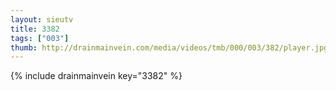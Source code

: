 ```yaml
--- 
layout: sieutv
title: 3382
tags: ["003"]
thumb: http://drainmainvein.com/media/videos/tmb/000/003/382/player.jpg
---
```

{% include drainmainvein key="3382" %} 
